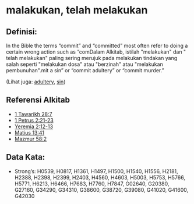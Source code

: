 # malakukan, telah melakukan

## Definisi:

In the Bible the terms “commit” and “committed” most often refer to doing a certain wrong action such as “comDalam Alkitab, istilah "melakukan" dan " telah melakukan" paling sering merujuk pada melakukan tindakan yang salah seperti "melakukan dosa" atau "berzinah" atau "melakukan pembunuhan".mit a sin” or “commit adultery” or “commit murder.”


(Lihat juga: [adultery](../kt/adultery.md), [sin](../kt/sin.md))

## Referensi Alkitab

* [1 Tawarikh 28:7](rc://en/tn/help/1ch/28/07)
* [1 Petrus 2:21-23](rc://en/tn/help/1pe/02/21)
* [Yeremia 2:12-13](rc://en/tn/help/jer/02/12)
* [Matius 13:41](rc://en/tn/help/mat/13/41)
* [Mazmur 58:2](rc://en/tn/help/psa/058/02)

## Data Kata:

* Strong’s: H0539, H0817, H1361, H1497, H1500, H1540, H1556, H2181, H2388, H2398, H2399, H2403, H4560, H4603, H5003, H5753, H5766, H5771, H6213, H6466, H7683, H7760, H7847, G02640, G20380, G27160, G34290, G34310, G38600, G38720, G39080, G41020, G41600, G42030
